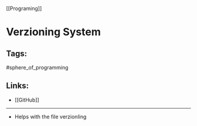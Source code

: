 [[Programing]]

# Verzioning System

## Tags:
#sphere_of_programming 

## Links:
- [[GitHub]]

---

- Helps with the file verzionling